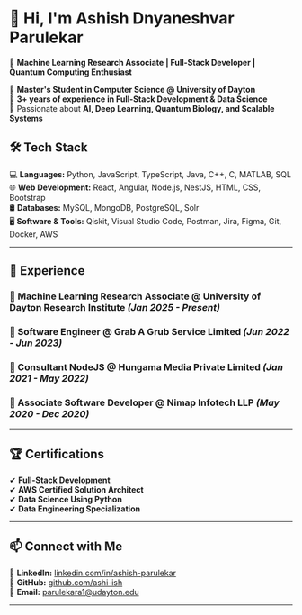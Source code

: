 # 👋 Hi, I'm **Ashish Dnyaneshvar Parulekar**  

🚀 **Machine Learning Research Associate | Full-Stack Developer | Quantum Computing Enthusiast**  

🔹 **Master's Student in Computer Science @ University of Dayton**  
🔹 **3+ years of experience in Full-Stack Development & Data Science**  
🔹 Passionate about **AI, Deep Learning, Quantum Biology, and Scalable Systems**  

## 🛠 Tech Stack  

💻 **Languages:** Python, JavaScript, TypeScript, Java, C++, C, MATLAB, SQL  
🌐 **Web Development:** React, Angular, Node.js, NestJS, HTML, CSS, Bootstrap  
🛢 **Databases:** MySQL, MongoDB, PostgreSQL, Solr  
🖥 **Software & Tools:** Qiskit, Visual Studio Code, Postman, Jira, Figma, Git, Docker, AWS  

---

## 💼 Experience  

### **🔹 Machine Learning Research Associate @ University of Dayton Research Institute** *(Jan 2025 - Present)*  

### **🔹 Software Engineer @ Grab A Grub Service Limited** *(Jun 2022 - Jun 2023)*   

### **🔹 Consultant NodeJS @ Hungama Media Private Limited** *(Jan 2021 - May 2022)*   

### **🔹 Associate Software Developer @ Nimap Infotech LLP** *(May 2020 - Dec 2020)*   

---

## 🏆 Certifications  

✔ **Full-Stack Development**  
✔ **AWS Certified Solution Architect**  
✔ **Data Science Using Python**  
✔ **Data Engineering Specialization**  

---

## 📫 Connect with Me  

💼 **LinkedIn:** [linkedin.com/in/ashish-parulekar](https://www.linkedin.com/in/ashish-parulekar/)  
📂 **GitHub:** [github.com/ashi-ish](https://github.com/ashi-ish)  
📧 **Email:** [parulekara1@udayton.edu](mailto:parulekara1@udayton.edu)  

---

